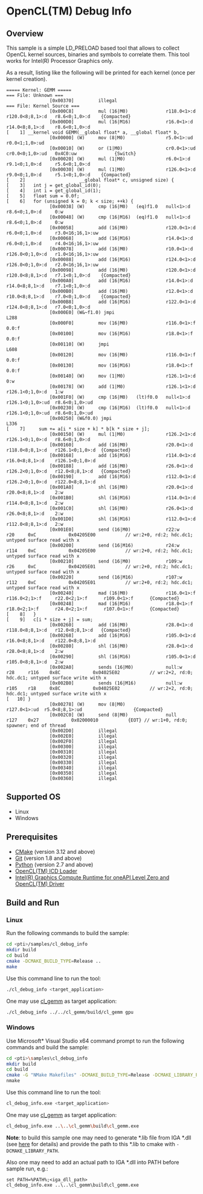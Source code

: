 # OpenCL(TM) Debug Info
## Overview
This sample is a simple LD_PRELOAD based tool that allows to collect OpenCL kernel sources, binaries and symbols to correlate them. This tool works for Intel(R) Processor Graphics only.

As a result, listing like the following will be printed for each kernel (once per kernel creation).
```
===== Kernel: GEMM =====
=== File: Unknown ===
                [0x00370]         illegal
=== File: Kernel Source ===
                [0x000C8]         mul (16|M0)              r118.0<1>:d   r120.0<8;8,1>:d   r8.6<0;1,0>:d    {Compacted}
                [0x000D0]         mul (16|M16)             r16.0<1>:d    r14.0<8;8,1>:d    r8.6<0;1,0>:d
[    1] __kernel void GEMM(__global float* a, __global float* b,
                [0x00000] (W)     mov (8|M0)               r5.0<1>:ud    r0.0<1;1,0>:ud
                [0x00010] (W)     or (1|M0)                cr0.0<1>:ud   cr0.0<0;1,0>:ud   0x4C0:uw              {Switch}
                [0x00020] (W)     mul (1|M0)               r6.0<1>:d     r9.1<0;1,0>:d     r5.6<0;1,0>:d
                [0x00030] (W)     mul (1|M0)               r126.0<1>:d   r9.0<0;1,0>:d     r5.1<0;1,0>:d    {Compacted}
[    2]                    __global float* c, unsigned size) {
[    3]   int j = get_global_id(0);
[    4]   int i = get_global_id(1);
[    5]   float sum = 0.0f;
[    6]   for (unsigned k = 0; k < size; ++k) {
                [0x00038] (W)     cmp (16|M0)   (eq)f1.0   null<1>:d     r8.6<0;1,0>:d     0:w
                [0x00048] (W)     cmp (16|M16)  (eq)f1.0   null<1>:d     r8.6<0;1,0>:d     0:w
                [0x00058]         add (16|M0)              r120.0<1>:d   r6.0<0;1,0>:d     r3.0<16;16,1>:uw
                [0x00068]         add (16|M16)             r14.0<1>:d    r6.0<0;1,0>:d     r4.0<16;16,1>:uw
                [0x00078]         add (16|M0)              r10.0<1>:d    r126.0<0;1,0>:d   r1.0<16;16,1>:uw
                [0x00088]         add (16|M16)             r124.0<1>:d   r126.0<0;1,0>:d   r2.0<16;16,1>:uw
                [0x00098]         add (16|M0)              r120.0<1>:d   r120.0<8;8,1>:d   r7.1<0;1,0>:d    {Compacted}
                [0x000A0]         add (16|M16)             r14.0<1>:d    r14.0<8;8,1>:d    r7.1<0;1,0>:d
                [0x000B0]         add (16|M0)              r12.0<1>:d    r10.0<8;8,1>:d    r7.0<0;1,0>:d    {Compacted}
                [0x000B8]         add (16|M16)             r122.0<1>:d   r124.0<8;8,1>:d   r7.0<0;1,0>:d
                [0x000E0] (W&~f1.0) jmpi                               L288
                [0x000F0]         mov (16|M0)              r116.0<1>:f   0.0:f
                [0x00100]         mov (16|M16)             r18.0<1>:f    0.0:f
                [0x00110] (W)     jmpi                                 L608
                [0x00120]         mov (16|M0)              r116.0<1>:f   0.0:f
                [0x00130]         mov (16|M16)             r18.0<1>:f    0.0:f
                [0x00140] (W)     mov (1|M0)               r126.1<1>:d   0:w
                [0x00178] (W)     add (1|M0)               r126.1<1>:d   r126.1<0;1,0>:d   1:w
                [0x001F0] (W)     cmp (16|M0)   (lt)f0.0   null<1>:d     r126.1<0;1,0>:ud  r8.6<0;1,0>:ud
                [0x00230] (W)     cmp (16|M16)  (lt)f0.0   null<1>:d     r126.1<0;1,0>:ud  r8.6<0;1,0>:ud
                [0x00250] (W&f0.0) jmpi                                L336
[    7]     sum += a[i * size + k] * b[k * size + j];
                [0x00150] (W)     mul (1|M0)               r126.2<1>:d   r126.1<0;1,0>:d   r8.6<0;1,0>:d
                [0x00160]         add (16|M0)              r20.0<1>:d    r118.0<8;8,1>:d   r126.1<0;1,0>:d  {Compacted}
                [0x00168]         add (16|M16)             r114.0<1>:d   r16.0<8;8,1>:d    r126.1<0;1,0>:d
                [0x00188]         add (16|M0)              r26.0<1>:d    r126.2<0;1,0>:d   r12.0<8;8,1>:d   {Compacted}
                [0x00190]         add (16|M16)             r112.0<1>:d   r126.2<0;1,0>:d   r122.0<8;8,1>:d
                [0x001A0]         shl (16|M0)              r20.0<1>:d    r20.0<8;8,1>:d    2:w
                [0x001B0]         shl (16|M16)             r114.0<1>:d   r114.0<8;8,1>:d   2:w
                [0x001C0]         shl (16|M0)              r26.0<1>:d    r26.0<8;8,1>:d    2:w
                [0x001D0]         shl (16|M16)             r112.0<1>:d   r112.0<8;8,1>:d   2:w
                [0x001E0]         send (16|M0)             r22:w    r20     0xC            0x04205E00           // wr:2+0, rd:2; hdc.dc1; untyped surface read with x
                [0x00200]         send (16|M16)            r24:w    r114    0xC            0x04205E00           // wr:2+0, rd:2; hdc.dc1; untyped surface read with x
                [0x00210]         send (16|M0)             r109:w   r26     0xC            0x04205E01           // wr:2+0, rd:2; hdc.dc1; untyped surface read with x
                [0x00220]         send (16|M16)            r107:w   r112    0xC            0x04205E01           // wr:2+0, rd:2; hdc.dc1; untyped surface read with x
                [0x00240]         mad (16|M0)              r116.0<1>:f   r116.0<2;1>:f     r22.0<2;1>:f      r109.0<1>:f      {Compacted}
                [0x00248]         mad (16|M16)             r18.0<1>:f    r18.0<2;1>:f      r24.0<2;1>:f      r107.0<1>:f      {Compacted}
[    8]   }
[    9]   c[i * size + j] = sum;
                [0x00260]         add (16|M0)              r28.0<1>:d    r118.0<8;8,1>:d   r12.0<8;8,1>:d   {Compacted}
                [0x00268]         add (16|M16)             r105.0<1>:d   r16.0<8;8,1>:d    r122.0<8;8,1>:d
                [0x00280]         shl (16|M0)              r28.0<1>:d    r28.0<8;8,1>:d    2:w
                [0x00290]         shl (16|M16)             r105.0<1>:d   r105.0<8;8,1>:d   2:w
                [0x002A0]         sends (16|M0)            null:w   r28     r116    0x8C            0x04025E02           // wr:2+2, rd:0; hdc.dc1; untyped surface write with x
                [0x002B0]         sends (16|M16)           null:w   r105    r18     0x8C            0x04025E02           // wr:2+2, rd:0; hdc.dc1; untyped surface write with x
[   10] }
                [0x00278] (W)     mov (8|M0)               r127.0<1>:ud  r5.0<8;8,1>:ud                   {Compacted}
                [0x002C0] (W)     send (8|M0)              null     r127    0x27            0x02000010           {EOT} // wr:1+0, rd:0; spawner; end of thread
                [0x002D0]         illegal
                [0x002E0]         illegal
                [0x002F0]         illegal
                [0x00300]         illegal
                [0x00310]         illegal
                [0x00320]         illegal
                [0x00330]         illegal
                [0x00340]         illegal
                [0x00350]         illegal
                [0x00360]         illegal
```
## Supported OS
- Linux
- Windows

## Prerequisites
- [CMake](https://cmake.org/) (version 3.12 and above)
- [Git](https://git-scm.com/) (version 1.8 and above)
- [Python](https://www.python.org/) (version 2.7 and above)
- [OpenCL(TM) ICD Loader](https://github.com/KhronosGroup/OpenCL-ICD-Loader)
- [Intel(R) Graphics Compute Runtime for oneAPI Level Zero and OpenCL(TM) Driver](https://github.com/intel/compute-runtime)

## Build and Run
### Linux
Run the following commands to build the sample:
```sh
cd <pti>/samples/cl_debug_info
mkdir build
cd build
cmake -DCMAKE_BUILD_TYPE=Release ..
make
```
Use this command line to run the tool:
```sh
./cl_debug_info <target_application>
```
One may use [cl_gemm](../cl_gemm) as target application:
```sh
./cl_debug_info ../../cl_gemm/build/cl_gemm gpu
```
### Windows
Use Microsoft* Visual Studio x64 command prompt to run the following commands and build the sample:
```sh
cd <pti>\samples\cl_debug_info
mkdir build
cd build
cmake -G "NMake Makefiles" -DCMAKE_BUILD_TYPE=Release -DCMAKE_LIBRARY_PATH=<opencl_icd_lib_path>;<iga_lib_path> ..
nmake
```
Use this command line to run the tool:
```sh
cl_debug_info.exe <target_application>
```
One may use [cl_gemm](../cl_gemm) as target application:
```sh
cl_debug_info.exe ..\..\cl_gemm\build\cl_gemm.exe
```
**Note**: to build this sample one may need to generate *.lib file from IGA *.dll (see [here](https://stackoverflow.com/questions/9946322/how-to-generate-an-import-library-lib-file-from-a-dll) for details) and provide the path to this *.lib to cmake with `-DCMAKE_LIBRARY_PATH`.

Also one may need to add an actual path to IGA *.dll into PATH before sample run, e.g.:
```
set PATH=%PATH%;<iga_dll_path>
cl_debug_info.exe ..\..\cl_gemm\build\cl_gemm.exe
```